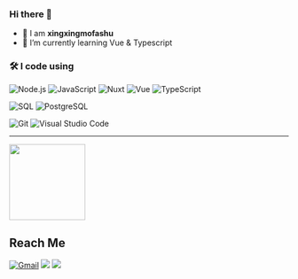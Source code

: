 ### Hi there 👋

- 🔭 I am **xingxingmofashu**
- 🌱 I’m currently learning Vue & Typescript

### 🛠 I code using

![Node.js](https://img.shields.io/badge/-Node.js-05122A?&logo=node.js)
![JavaScript](https://img.shields.io/badge/-JavaScript-05122A?&logo=JavaScript)
![Nuxt](https://img.shields.io/badge/Nuxt%20-18181B?logo=nuxt.js)
![Vue](https://img.shields.io/badge/Vue%20-18181B?logo=vue.js)
![TypeScript](https://img.shields.io/badge/-TypeScript-05122A?&logo=TypeScript)

![SQL](https://img.shields.io/badge/-SQL-05122A?&logo=MySQL)
![PostgreSQL](https://img.shields.io/badge/-PostgreSQL-05122A?style=flat&logo=PostgreSQL)

![Git](https://img.shields.io/badge/-Git-05122A?style=flat&logo=git)
![Visual Studio Code](https://img.shields.io/badge/-VS%20Code-05122A?style=flat&logo=visual-studio-code&logoColor=007ACC)

---

<img height="137px" src="https://github-readme-stats.vercel.app/api?username=xingxingmofashu&hide_title=true&hide_border=flase&show_icons=true&include_all_commits=true&count_private=true&line_height=21&&theme=tokyonight" />

## Reach Me

<p id="socialIcons">
    <a href="mailto:xingxingmofashu@outlook.com">
        <img alt="Gmail" src="https://img.shields.io/badge/xingxingmofashu-D14836?style=flat&logo=gmail&logoColor=white" /></a>
    <a href="https://x.com/xingxingmofashu" alt="Twitter">
        <img src="https://img.shields.io/badge/-xingxingmofashu-1DA1F2?style=flat-square&logo=x&logoColor=1DA1F2&labelColor=000" /></a>
    <a href="https://instagram.com/xingxingmofashu" alt="Instagram">
        <img src="https://img.shields.io/badge/-xingxingmofashu-E4405F?style=flat-square&logo=instagram&logoColor=white" /></a>
</p>

